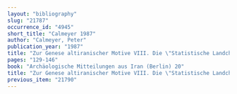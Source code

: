 ```yaml
---
layout: "bibliography"
slug: "21787"
occurrence_id: "4945"
short_title: "Calmeyer 1987"
author: "Calmeyer, Peter"
publication_year: "1987"
title: "Zur Genese altiranischer Motive VIII. Die \"Statistische Landcharte des Perserreiches\". Nachträge und Korrekturen"
pages: "129-146"
book: "Archäologische Mitteilungen aus Iran (Berlin) 20"
title: "Zur Genese altiranischer Motive VIII. Die \"Statistische Landcharte des Perserreiches\". Nachträge und Korrekturen"
previous_item: "21790"
---
```

